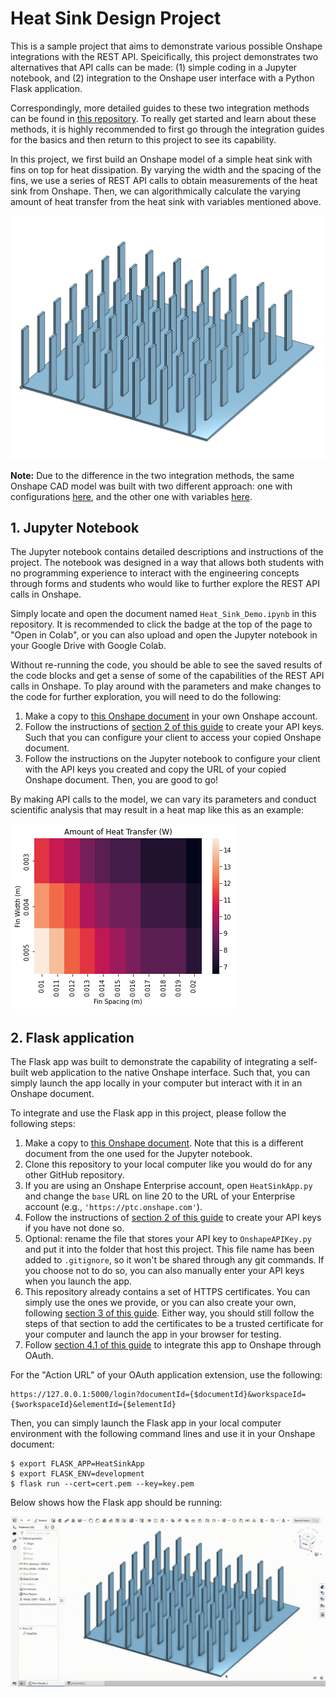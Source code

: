 # Heat Sink Design Project 
This is a sample project that aims to demonstrate various possible Onshape integrations with the REST API. Speicifically, this project demonstrates two alternatives that API calls can be made: (1) simple coding in a Jupyter notebook, and (2) integration to the Onshape user interface with a Python Flask application. 

Correspondingly, more detailed guides to these two integration methods can be found in [this repository](https://github.com/PTC-Education/Onshape-Integration-Guides). To really get started and learn about these methods, it is highly recommended to first go through the integration guides for the basics and then return to this project to see its capability. 

In this project, we first build an Onshape model of a simple heat sink with fins on top for heat dissipation. By varying the width and the spacing of the fins, we use a series of REST API calls to obtain measurements of the heat sink from Onshape. Then, we can algorithmically calculate the varying amount of heat transfer from the heat sink with variables mentioned above. 

![snapshot](/assets/Snapshot.png)

**Note:** Due to the difference in the two integration methods, the same Onshape CAD model was built with two different approach: one with configurations [here](https://cad.onshape.com/documents/90a4d9714ef6b02d6588ec72/w/d59102477548ee2c306f9746/e/ef65b54bd20ceea1d75b8d86), and the other one with variables [here](https://cad.onshape.com/documents/13046f844758cea0ce3bee69/w/dc532bde45fb75c1c623bb25/e/57bf8613c8f6897aca0e0ec5). 

## 1. Jupyter Notebook 
The Jupyter notebook contains detailed descriptions and instructions of the project. The notebook was designed in a way that allows both students with no programming experience to interact with the engineering concepts through forms and students who would like to further explore the REST API calls in Onshape. 

Simply locate and open the document named `Heat_Sink_Demo.ipynb` in this repository. It is recommended to click the badge at the top of the page to "Open in Colab", or you can also upload and open the Jupyter notebook in your Google Drive with Google Colab. 

Without re-running the code, you should be able to see the saved results of the code blocks and get a sense of some of the capabilities of the REST API calls in Onshape. To play around with the parameters and make changes to the code for further exploration, you will need to do the following: 
1. Make a copy to [this Onshape document](https://cad.onshape.com/documents/90a4d9714ef6b02d6588ec72/w/d59102477548ee2c306f9746/e/ef65b54bd20ceea1d75b8d86) in your own Onshape account. 
2. Follow the instructions of [section 2 of this guide](https://github.com/PTC-Education/Onshape-Integration-Guides/blob/main/API_Intro.md#2-generating-your-onshape-api-keys) to create your API keys. Such that you can configure your client to access your copied Onshape document. 
3. Follow the instructions on the Jupyter notebook to configure your client with the API keys you created and copy the URL of your copied Onshape document. Then, you are good to go! 

By making API calls to the model, we can vary its parameters and conduct scientific analysis that may result in a heat map like this as an example: 

![heatmap](./assets/Heatmap.png)

## 2. Flask application 
The Flask app was built to demonstrate the capability of integrating a self-built web application to the native Onshape interface. Such that, you can simply launch the app locally in your computer but interact with it in an Onshape document. 

To integrate and use the Flask app in this project, please follow the following steps: 

1. Make a copy to [this Onshape document](https://cad.onshape.com/documents/13046f844758cea0ce3bee69/w/dc532bde45fb75c1c623bb25/e/57bf8613c8f6897aca0e0ec5). Note that this is a different document from the one used for the Jupyter notebook. 
2. Clone this repository to your local computer like you would do for any other GitHub repository. 
3. If you are using an Onshape Enterprise account, open `HeatSinkApp.py` and change the `base` URL on line 20 to the URL of your Enterprise account (e.g., `'https://ptc.onshape.com'`). 
4. Follow the instructions of [section 2 of this guide](https://github.com/PTC-Education/Onshape-Integration-Guides/blob/main/API_Intro.md#2-generating-your-onshape-api-keys) to create your API keys if you have not done so. 
5. Optional: rename the file that stores your API key to `OnshapeAPIKey.py` and put it into the folder that host this project. This file name has been added to `.gitignore`, so it won't be shared through any git commands. If you choose not to do so, you can also manually enter your API keys when you launch the app. 
6. This repository already contains a set of HTTPS certificates. You can simply use the ones we provide, or you can also create your own, following [section 3 of this guide](https://github.com/PTC-Education/Onshape-Integration-Guides/blob/main/Flask_Intro.md#3-configure-flask-as-https). Either way, you should still follow the steps of that section to add the certificates to be a trusted certificate for your computer and launch the app in your browser for testing. 
7. Follow [section 4.1 of this guide](https://github.com/PTC-Education/Onshape-Integration-Guides/blob/main/Flask_Intro.md#41-onshape-integration-through-oauth) to integrate this app to Onshape through OAuth. 

For the "Action URL" of your OAuth application extension, use the following: 

    https://127.0.0.1:5000/login?documentId={$documentId}&workspaceId={$workspaceId}&elementId={$elementId}

Then, you can simply launch the Flask app in your local computer environment with the following command lines and use it in your Onshape document: 

    $ export FLASK_APP=HeatSinkApp
    $ export FLASK_ENV=development 
    $ flask run --cert=cert.pem --key=key.pem 

Below shows how the Flask app should be running: 

![FlaskGIF](/assets/Flask.gif)